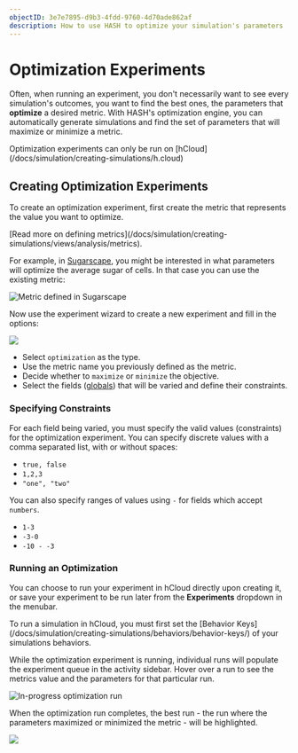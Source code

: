 ```yaml
---
objectID: 3e7e7895-d9b3-4fdd-9760-4d70ade862af
description: How to use HASH to optimize your simulation's parameters
---
```


# Optimization Experiments

Often, when running an experiment, you don't necessarily want to see every simulation's outcomes, you want to find the best ones, the parameters that **optimize** a desired metric. With HASH's optimization engine, you can automatically generate simulations and find the set of parameters that will maximize or minimize a metric.

<Hint style="info">
Optimization experiments can only be run on [hCloud](/docs/simulation/creating-simulations/h.cloud)
</Hint>

## Creating Optimization Experiments

To create an optimization experiment, first create the metric that represents the value you want to optimize.

<Hint style="info">
[Read more on defining metrics](/docs/simulation/creating-simulations/views/analysis/metrics).
</Hint>

For example, in [Sugarscape](https://staging.hash.ai/@hash/sugarscape/stable), you might be interested in what parameters will optimize the average sugar of cells. In that case you can use the existing metric:

![Metric defined in Sugarscape](https://cdn-us1.hash.ai/site/docs/image%20%2858%29.png)

Now use the experiment wizard to create a new experiment and fill in the options:

![](https://cdn-us1.hash.ai/site/docs/image%20%2860%29%20%281%29.png)

* Select `optimization` as the type.
* Use the metric name you previously defined as the metric.
* Decide whether to `maximize` or `minimize` the objective.
* Select the fields \([globals](/docs/simulation/creating-simulations/configuration/)\) that will be varied and define their constraints.

### Specifying Constraints

For each field being varied, you must specify the valid values \(constraints\) for the optimization experiment. You can specify discrete values with a comma separated list, with or without spaces:

* `true, false`
* `1,2,3`
* `"one", "two"`

You can also specify ranges of values using `-` for fields which accept `numbers`.

* `1-3`
* `-3-0`
* `-10 - -3`

### Running an Optimization

You can choose to run your experiment in hCloud directly upon creating it, or save your experiment to be run later from the **Experiments** dropdown in the menubar.

<Hint style="warning">
To run a simulation in hCloud, you must first set the [Behavior Keys](/docs/simulation/creating-simulations/behaviors/behavior-keys/) of your simulations behaviors.
</Hint>

While the optimization experiment is running, individual runs will populate the experiment queue in the activity sidebar. Hover over a run to see the metrics value and the parameters for that particular run.

![In-progress optimization run](https://cdn-us1.hash.ai/site/docs/image%20%2860%29.png)

When the optimization run completes, the best run - the run where the parameters maximized or minimized the metric - will be highlighted.

![](https://cdn-us1.hash.ai/site/docs/image%20%2861%29.png)

